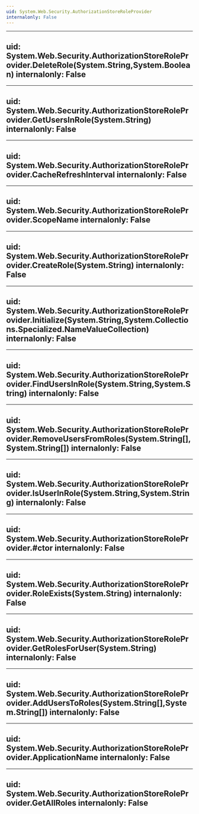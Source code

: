 ```yaml
---
uid: System.Web.Security.AuthorizationStoreRoleProvider
internalonly: False
---
```


---
uid: System.Web.Security.AuthorizationStoreRoleProvider.DeleteRole(System.String,System.Boolean)
internalonly: False
---

---
uid: System.Web.Security.AuthorizationStoreRoleProvider.GetUsersInRole(System.String)
internalonly: False
---

---
uid: System.Web.Security.AuthorizationStoreRoleProvider.CacheRefreshInterval
internalonly: False
---

---
uid: System.Web.Security.AuthorizationStoreRoleProvider.ScopeName
internalonly: False
---

---
uid: System.Web.Security.AuthorizationStoreRoleProvider.CreateRole(System.String)
internalonly: False
---

---
uid: System.Web.Security.AuthorizationStoreRoleProvider.Initialize(System.String,System.Collections.Specialized.NameValueCollection)
internalonly: False
---

---
uid: System.Web.Security.AuthorizationStoreRoleProvider.FindUsersInRole(System.String,System.String)
internalonly: False
---

---
uid: System.Web.Security.AuthorizationStoreRoleProvider.RemoveUsersFromRoles(System.String[],System.String[])
internalonly: False
---

---
uid: System.Web.Security.AuthorizationStoreRoleProvider.IsUserInRole(System.String,System.String)
internalonly: False
---

---
uid: System.Web.Security.AuthorizationStoreRoleProvider.#ctor
internalonly: False
---

---
uid: System.Web.Security.AuthorizationStoreRoleProvider.RoleExists(System.String)
internalonly: False
---

---
uid: System.Web.Security.AuthorizationStoreRoleProvider.GetRolesForUser(System.String)
internalonly: False
---

---
uid: System.Web.Security.AuthorizationStoreRoleProvider.AddUsersToRoles(System.String[],System.String[])
internalonly: False
---

---
uid: System.Web.Security.AuthorizationStoreRoleProvider.ApplicationName
internalonly: False
---

---
uid: System.Web.Security.AuthorizationStoreRoleProvider.GetAllRoles
internalonly: False
---
